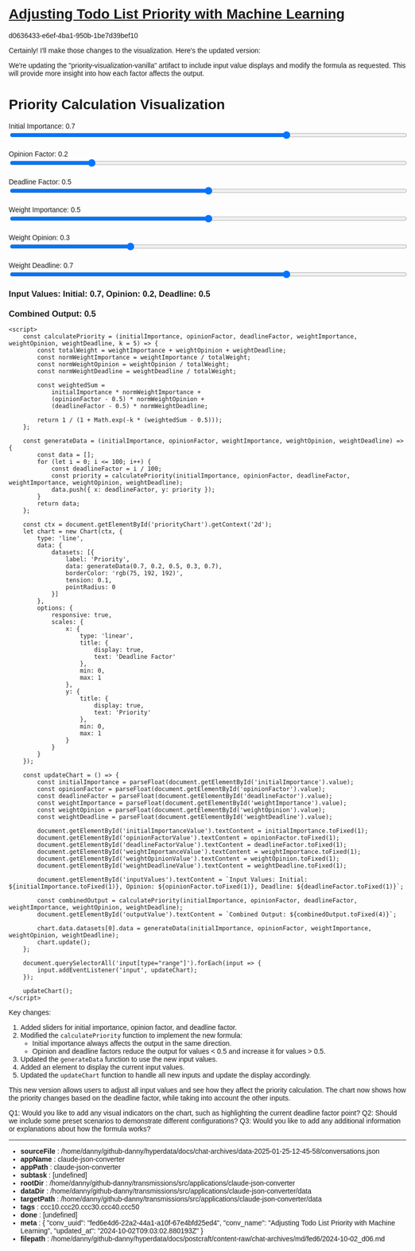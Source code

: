 # [Adjusting Todo List Priority with Machine Learning](https://claude.ai/chat/fed6e4d6-22a2-44a1-a10f-67e4bfd25ed4)

d0636433-e6ef-4ba1-950b-1be7d39bef10

 Certainly! I'll make those changes to the visualization. Here's the updated version:

<antThinking>We're updating the "priority-visualization-vanilla" artifact to include input value displays and modify the formula as requested. This will provide more insight into how each factor affects the output.</antThinking>

<antArtifact identifier="priority-visualization-vanilla" type="text/html" title="Priority Calculation Visualization with Modified Formula">
<!DOCTYPE html>
<html lang="en">
<head>
    <meta charset="UTF-8">
    <meta name="viewport" content="width=device-width, initial-scale=1.0">
    <title>Priority Calculation Visualization</title>
    <script src="https://cdnjs.cloudflare.com/ajax/libs/Chart.js/3.7.0/chart.min.js"></script>
    <style>
        body { font-family: Arial, sans-serif; max-width: 800px; margin: 0 auto; padding: 20px; }
        .slider-container { margin-bottom: 20px; }
        input[type="range"] { width: 100%; }
        #outputValue, #inputValues { font-size: 1.2em; font-weight: bold; margin-top: 20px; }
    </style>
</head>
<body>
    <h1>Priority Calculation Visualization</h1>
    <div class="slider-container">
        <label for="initialImportance">Initial Importance: <span id="initialImportanceValue">0.7</span></label>
        <input type="range" id="initialImportance" min="0" max="1" step="0.1" value="0.7">
    </div>
    <div class="slider-container">
        <label for="opinionFactor">Opinion Factor: <span id="opinionFactorValue">0.2</span></label>
        <input type="range" id="opinionFactor" min="0" max="1" step="0.1" value="0.2">
    </div>
    <div class="slider-container">
        <label for="deadlineFactor">Deadline Factor: <span id="deadlineFactorValue">0.5</span></label>
        <input type="range" id="deadlineFactor" min="0" max="1" step="0.1" value="0.5">
    </div>
    <div class="slider-container">
        <label for="weightImportance">Weight Importance: <span id="weightImportanceValue">0.5</span></label>
        <input type="range" id="weightImportance" min="0" max="1" step="0.1" value="0.5">
    </div>
    <div class="slider-container">
        <label for="weightOpinion">Weight Opinion: <span id="weightOpinionValue">0.3</span></label>
        <input type="range" id="weightOpinion" min="0" max="1" step="0.1" value="0.3">
    </div>
    <div class="slider-container">
        <label for="weightDeadline">Weight Deadline: <span id="weightDeadlineValue">0.7</span></label>
        <input type="range" id="weightDeadline" min="0" max="1" step="0.1" value="0.7">
    </div>
    <div id="inputValues">Input Values: Initial: 0.7, Opinion: 0.2, Deadline: 0.5</div>
    <div id="outputValue">Combined Output: 0.5</div>
    <canvas id="priorityChart"></canvas>

    <script>
        const calculatePriority = (initialImportance, opinionFactor, deadlineFactor, weightImportance, weightOpinion, weightDeadline, k = 5) => {
            const totalWeight = weightImportance + weightOpinion + weightDeadline;
            const normWeightImportance = weightImportance / totalWeight;
            const normWeightOpinion = weightOpinion / totalWeight;
            const normWeightDeadline = weightDeadline / totalWeight;

            const weightedSum = 
                initialImportance * normWeightImportance +
                (opinionFactor - 0.5) * normWeightOpinion +
                (deadlineFactor - 0.5) * normWeightDeadline;

            return 1 / (1 + Math.exp(-k * (weightedSum - 0.5)));
        };

        const generateData = (initialImportance, opinionFactor, weightImportance, weightOpinion, weightDeadline) => {
            const data = [];
            for (let i = 0; i <= 100; i++) {
                const deadlineFactor = i / 100;
                const priority = calculatePriority(initialImportance, opinionFactor, deadlineFactor, weightImportance, weightOpinion, weightDeadline);
                data.push({ x: deadlineFactor, y: priority });
            }
            return data;
        };

        const ctx = document.getElementById('priorityChart').getContext('2d');
        let chart = new Chart(ctx, {
            type: 'line',
            data: {
                datasets: [{
                    label: 'Priority',
                    data: generateData(0.7, 0.2, 0.5, 0.3, 0.7),
                    borderColor: 'rgb(75, 192, 192)',
                    tension: 0.1,
                    pointRadius: 0
                }]
            },
            options: {
                responsive: true,
                scales: {
                    x: {
                        type: 'linear',
                        title: {
                            display: true,
                            text: 'Deadline Factor'
                        },
                        min: 0,
                        max: 1
                    },
                    y: {
                        title: {
                            display: true,
                            text: 'Priority'
                        },
                        min: 0,
                        max: 1
                    }
                }
            }
        });

        const updateChart = () => {
            const initialImportance = parseFloat(document.getElementById('initialImportance').value);
            const opinionFactor = parseFloat(document.getElementById('opinionFactor').value);
            const deadlineFactor = parseFloat(document.getElementById('deadlineFactor').value);
            const weightImportance = parseFloat(document.getElementById('weightImportance').value);
            const weightOpinion = parseFloat(document.getElementById('weightOpinion').value);
            const weightDeadline = parseFloat(document.getElementById('weightDeadline').value);

            document.getElementById('initialImportanceValue').textContent = initialImportance.toFixed(1);
            document.getElementById('opinionFactorValue').textContent = opinionFactor.toFixed(1);
            document.getElementById('deadlineFactorValue').textContent = deadlineFactor.toFixed(1);
            document.getElementById('weightImportanceValue').textContent = weightImportance.toFixed(1);
            document.getElementById('weightOpinionValue').textContent = weightOpinion.toFixed(1);
            document.getElementById('weightDeadlineValue').textContent = weightDeadline.toFixed(1);

            document.getElementById('inputValues').textContent = `Input Values: Initial: ${initialImportance.toFixed(1)}, Opinion: ${opinionFactor.toFixed(1)}, Deadline: ${deadlineFactor.toFixed(1)}`;

            const combinedOutput = calculatePriority(initialImportance, opinionFactor, deadlineFactor, weightImportance, weightOpinion, weightDeadline);
            document.getElementById('outputValue').textContent = `Combined Output: ${combinedOutput.toFixed(4)}`;

            chart.data.datasets[0].data = generateData(initialImportance, opinionFactor, weightImportance, weightOpinion, weightDeadline);
            chart.update();
        };

        document.querySelectorAll('input[type="range"]').forEach(input => {
            input.addEventListener('input', updateChart);
        });

        updateChart();
    </script>
</body>
</html>
</antArtifact>

Key changes:

1. Added sliders for initial importance, opinion factor, and deadline factor.
2. Modified the `calculatePriority` function to implement the new formula:
   - Initial importance always affects the output in the same direction.
   - Opinion and deadline factors reduce the output for values < 0.5 and increase it for values > 0.5.
3. Updated the `generateData` function to use the new input values.
4. Added an element to display the current input values.
5. Updated the `updateChart` function to handle all new inputs and update the display accordingly.

This new version allows users to adjust all input values and see how they affect the priority calculation. The chart now shows how the priority changes based on the deadline factor, while taking into account the other inputs.

Q1: Would you like to add any visual indicators on the chart, such as highlighting the current deadline factor point?
Q2: Should we include some preset scenarios to demonstrate different configurations?
Q3: Would you like to add any additional information or explanations about how the formula works?

---

* **sourceFile** : /home/danny/github-danny/hyperdata/docs/chat-archives/data-2025-01-25-12-45-58/conversations.json
* **appName** : claude-json-converter
* **appPath** : claude-json-converter
* **subtask** : [undefined]
* **rootDir** : /home/danny/github-danny/transmissions/src/applications/claude-json-converter
* **dataDir** : /home/danny/github-danny/transmissions/src/applications/claude-json-converter/data
* **targetPath** : /home/danny/github-danny/transmissions/src/applications/claude-json-converter/data
* **tags** : ccc10.ccc20.ccc30.ccc40.ccc50
* **done** : [undefined]
* **meta** : {
  "conv_uuid": "fed6e4d6-22a2-44a1-a10f-67e4bfd25ed4",
  "conv_name": "Adjusting Todo List Priority with Machine Learning",
  "updated_at": "2024-10-02T09:03:02.880193Z"
}
* **filepath** : /home/danny/github-danny/hyperdata/docs/postcraft/content-raw/chat-archives/md/fed6/2024-10-02_d06.md